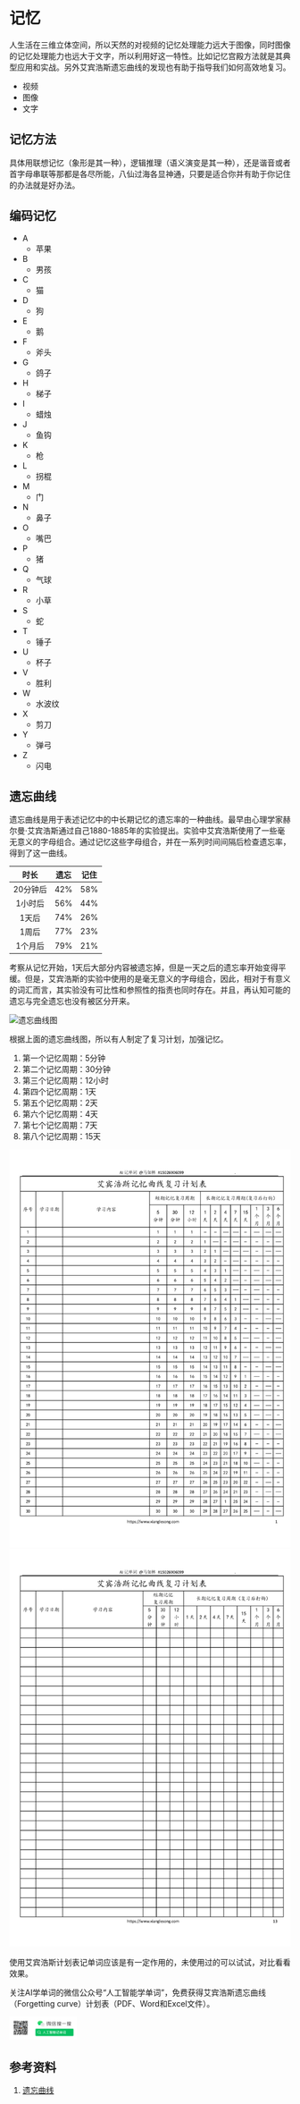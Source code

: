 # 记忆

人生活在三维立体空间，所以天然的对视频的记忆处理能力远大于图像，同时图像的记忆处理能力也远大于文字，所以利用好这一特性。比如记忆宫殿方法就是其典型应用和实战。另外艾宾浩斯遗忘曲线的发现也有助于指导我们如何高效地复习。

* 视频
* 图像
* 文字

## 记忆方法

具体用联想记忆（象形是其一种），逻辑推理（语义演变是其一种），还是谐音或者首字母串联等那都是各尽所能，八仙过海各显神通，只要是适合你并有助于你记住的办法就是好办法。

## 编码记忆

* A
  * 苹果
* B
  * 男孩
* C
  * 猫
* D
  * 狗
* E
  * 鹅
* F
  * 斧头
* G
  * 鸽子
* H
  * 梯子
* I
  * 蜡烛
* J
  * 鱼钩
* K
  * 枪
* L
  * 拐棍
* M
  * 门
* N
  * 鼻子
* O
  * 嘴巴
* P
  * 猪
* Q
  * 气球
* R
  * 小草
* S
  * 蛇
* T
  * 锤子
* U
  * 杯子
* V
  * 胜利
* W
  * 水波纹
* X
  * 剪刀
* Y
  * 弹弓
* Z
  * 闪电

## 遗忘曲线

遗忘曲线是用于表述记忆中的中长期记忆的遗忘率的一种曲线。最早由心理学家赫尔曼·艾宾浩斯通过自己1880-1885年的实验提出。实验中艾宾浩斯使用了一些毫无意义的字母组合。通过记忆这些字母组合，并在一系列时间间隔后检查遗忘率，得到了这一曲线。

|   时长   | 遗忘  | 记住  |
| :------: | :---: | :---: |
| 20分钟后 |  42%  |  58%  |
| 1小时后  |  56%  |  44%  |
|  1天后   |  74%  |  26%  |
|  1周后   |  77%  |  23%  |
| 1个月后  |  79%  |  21%  |

考察从记忆开始，1天后大部分内容被遗忘掉，但是一天之后的遗忘率开始变得平缓。但是，艾宾浩斯的实验中使用的是毫无意义的字母组合，因此，相对于有意义的词汇而言，其实验没有可比性和参照性的指责也同时存在。并且，再认知可能的遗忘与完全遗忘也没有被区分开来。

<img src="../../../images/forget_curving.jpeg" alt="遗忘曲线图"/>

根据上面的遗忘曲线图，所以有人制定了复习计划，加强记忆。

1. 第一个记忆周期：5分钟
2. 第二个记忆周期：30分钟
3. 第三个记忆周期：12小时
4. 第四个记忆周期：1天
5. 第五个记忆周期：2天
6. 第六个记忆周期：4天
7. 第七个记忆周期：7天
8. 第八个记忆周期：15天

<img src="../../../images/books/abhs_content.jpg"  alt="艾宾浩斯计划表"/>

<img src="../../../images/books/anhs_no_content.jpg" alt="艾宾浩斯计划空表"/>

使用艾宾浩斯计划表记单词应该是有一定作用的，未使用过的可以试试，对比看看效果。

关注AI学单词的微信公众号“人工智能学单词”，免费获得艾宾浩斯遗忘曲线（Forgetting curve）计划表（PDF、Word和Excel文件）。

<img src="../../../images/wx_word_sub.png" width="24%" alt="AI学单词微信公众号"/>

## 参考资料

1. [遗忘曲线](https://zh.wikipedia.org/wiki/遗忘曲线)
